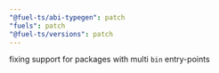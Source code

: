 ```yaml
---
"@fuel-ts/abi-typegen": patch
"fuels": patch
"@fuel-ts/versions": patch
---
```


fixing support for packages with multi `bin` entry-points
